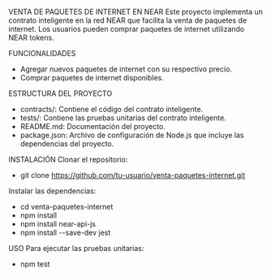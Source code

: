 VENTA DE PAQUETES DE INTERNET EN NEAR
Este proyecto implementa un contrato inteligente en la red NEAR que facilita la venta de paquetes de internet. Los usuarios pueden comprar paquetes de internet utilizando NEAR tokens.

FUNCIONALIDADES
- Agregar nuevos paquetes de internet con su respectivo precio.
- Comprar paquetes de internet disponibles.

ESTRUCTURA DEL PROYECTO
- contracts/: Contiene el código del contrato inteligente.
- tests/: Contiene las pruebas unitarias del contrato inteligente.
- README.md: Documentación del proyecto.
- package.json: Archivo de configuración de Node.js que incluye las dependencias del proyecto.

INSTALACIÓN
Clonar el repositorio:
- git clone https://github.com/tu-usuario/venta-paquetes-internet.git

Instalar las dependencias:
- cd venta-paquetes-internet
- npm install
- npm install near-api-js
- npm install --save-dev jest


USO
Para ejecutar las pruebas unitarias:
- npm test
